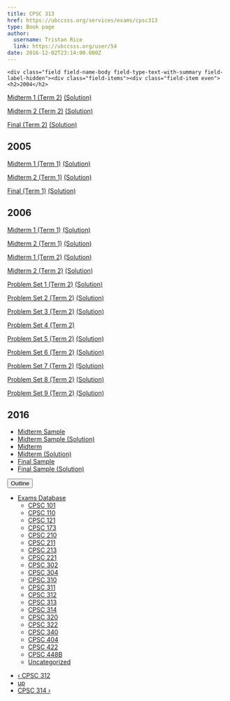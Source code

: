 ```yaml
---
title: CPSC 313 
href: https://ubccsss.org/services/exams/cpsc313
type: Book page
author:
  username: Tristan Rice
  link: https://ubccsss.org/user/54
date: 2016-12-02T23:14:00.000Z
---
```



    <div class="field field-name-body field-type-text-with-summary field-label-hidden"><div class="field-items"><div class="field-item even"><h2>2004</h2>

<p><a href="/files/exams/2004/cs313-2004-t2-midterm1.pdf">Midterm 1 (Term 2)</a> <a href="/files/exams/2004/cs313-2004-t2-midterm1-solution.pdf">(Solution)</a></p>

<p><a href="/files/exams/2004/cs313-2004-t2-midterm2.pdf">Midterm 2 (Term 2)</a> <a href="/files/exams/2004/cs313-2004-t2-midterm2-solution.pdf">(Solution)</a></p>

<p><a href="/files/exams/2004/cs313-2004-t2-final.pdf">Final (Term 2)</a> <a href="/files/exams/2004/cs313-2004-t2-final-solution.pdf">(Solution)</a></p>

<h2>2005</h2>

<p><a href="/files/exams/2005/cs313-2005-t1-midterm1.pdf">Midterm 1 (Term 1)</a> <a href="/files/exams/2005/cs313-2005-t1-midterm1-solution.pdf">(Solution)</a></p>

<p><a href="/files/exams/2005/cs313-2005-t1-midterm2.pdf">Midterm 2 (Term 1)</a> <a href="/files/exams/2005/cs313-2005-t1-midterm2-solution.pdf">(Solution)</a></p>

<p><a href="/files/exams/2005/cs313-2005-t1-final.pdf">Final (Term 1)</a> <a href="/files/exams/2005/cs313-2005-t1-final.pdf">(Solution)</a></p>

<h2>2006</h2>

<p><a href="/files/exams/2006/cs313-2006-t1-midterm1.pdf">Midterm 1 (Term 1)</a> <a href="/files/exams/2006/cs313-2006-t1-midterm1-solution.pdf">(Solution)</a></p>

<p><a href="/files/exams/2006/cs313-2006-t1-midterm2.pdf">Midterm 2 (Term 1)</a> <a href="/files/exams/2006/cs313-2006-t1-midterm2-solution.pdf">(Solution)</a></p>

<p><a href="/files/exams/2006/cs313-2006-t2-midterm1.pdf">Midterm 1 (Term 2)</a> <a href="/files/exams/2006/cs313-2006-t2-midterm1-solution.pdf">(Solution)</a></p>

<p><a href="/files/exams/2006/cs313-2006-t2-midterm2.pdf">Midterm 2 (Term 2)</a> <a href="/files/exams/2006/cs313-2006-t2-midterm2-solution.pdf">(Solution)</a></p>

<p><a href="/files/exams/2006/cs313-2006-t2-problemset1.pdf">Problem Set 1 (Term 2)</a> <a href="/files/exams/2006/cs313-2006-t2-problemset1-solution.pdf">(Solution)</a></p>

<p><a href="/files/exams/2006/cs313-2006-t2-problemset2.pdf">Problem Set 2 (Term 2)</a> <a href="/files/exams/2006/cs313-2006-t2-problemset2-solution.pdf">(Solution)</a></p>

<p><a href="/files/exams/2006/cs313-2006-t2-problemset3.pdf">Problem Set 3 (Term 2)</a> <a href="/files/exams/2006/cs313-2006-t2-problemset3-solution.pdf">(Solution)</a></p>

<p><a href="/files/exams/2006/cs313-2006-t2-problemset4.pdf">Problem Set 4 (Term 2)</a></p>

<p><a href="/files/exams/2006/cs313-2006-t2-problemset5.pdf">Problem Set 5 (Term 2)</a> <a href="/files/exams/2006/cs313-2006-t2-problemset5-solution.pdf">(Solution)</a></p>

<p><a href="/files/exams/2006/cs313-2006-t2-problemset6.pdf">Problem Set 6 (Term 2)</a> <a href="/files/exams/2006/cs313-2006-t2-problemset6-solution.pdf">(Solution)</a></p>

<p><a href="/files/exams/2006/cs313-2006-t2-problemset7.pdf">Problem Set 7 (Term 2)</a> <a href="/files/exams/2006/cs313-2006-t2-problemset7-solution.pdf">(Solution)</a></p>

<p><a href="/files/exams/2006/cs313-2006-t2-problemset8.pdf">Problem Set 8 (Term 2)</a> <a href="/files/exams/2006/cs313-2006-t2-problemset8-solution.pdf">(Solution)</a></p>

<p><a href="/files/exams/2006/cs313-2006-t2-problemset9.pdf">Problem Set 9 (Term 2)</a> <a href="/files/exams/2006/cs313-2006-t2-problemset9-solution.pdf">(Solution)</a></p>

<h2>2016</h2>

<ul>
<li><a href="https://ubccsss.org/files/313-2016-mt-sample.pdf">Midterm Sample</a></li>
<li><a href="https://ubccsss.org/files/313-2016-mt-sample-soln.pdf">Midterm Sample (Solution)</a></li>
<li><a href="https://ubccsss.org/files/313-2016-mt.pdf">Midterm</a></li>
<li><a href="https://ubccsss.org/files/313-2016-mt-soln.pdf">Midterm (Solution)</a></li>
<li><a href="https://ubccsss.org/files/313-2016-sample-final.pdf">Final Sample</a></li>
<li><a href="https://ubccsss.org/files/313-2016-sample-final-soln.pdf">Final Sample (Solution)</a></li>
</ul>
</div></div></div>  <div id="book-navigation-1440" class="book-navigation">
    <div class="book-toc btn-group pull-right">  <button type="button" class="btn btn-link dropdown-toggle" data-toggle="dropdown"><span class="icon glyphicon glyphicon-list" aria-hidden="true"></span> Outline <span class="caret"></span></button><ul class="dropdown-menu" role="menu"><li class="first last expanded" role="presentation"><a href="/services/exams">Exams Database</a><ul class="dropdown-menu" role="menu"><li class="first leaf" role="presentation"><a href="/services/exams/cpsc101">CPSC 101</a></li>
<li class="leaf" role="presentation"><a href="/services/exams/cpsc110">CPSC 110</a></li>
<li class="leaf" role="presentation"><a href="/services/exams/cpsc121">CPSC 121</a></li>
<li class="leaf" role="presentation"><a href="/services/exams/cpsc173">CPSC 173</a></li>
<li class="leaf" role="presentation"><a href="/services/exams/cpsc210">CPSC 210</a></li>
<li class="leaf" role="presentation"><a href="/services/exams/cpsc211">CPSC 211</a></li>
<li class="leaf" role="presentation"><a href="/services/exams/cpsc213">CPSC 213</a></li>
<li class="leaf" role="presentation"><a href="/services/exams/cpsc221">CPSC 221</a></li>
<li class="leaf" role="presentation"><a href="/services/exams/cpsc302">CPSC 302</a></li>
<li class="leaf" role="presentation"><a href="/services/exams/cpsc304">CPSC 304</a></li>
<li class="leaf" role="presentation"><a href="/services/exams/cpsc310">CPSC 310</a></li>
<li class="leaf" role="presentation"><a href="/services/exams/cpsc311">CPSC 311 </a></li>
<li class="leaf" role="presentation"><a href="/services/exams/cpsc312">CPSC 312</a></li>
<li class="leaf active" role="presentation"><a href="/services/exams/cpsc313" class="active">CPSC 313</a></li>
<li class="leaf" role="presentation"><a href="/services/exams/cpsc314">CPSC 314</a></li>
<li class="leaf" role="presentation"><a href="/services/exams/cpsc320">CPSC 320</a></li>
<li class="leaf" role="presentation"><a href="/services/exams/cpsc322">CPSC 322</a></li>
<li class="leaf" role="presentation"><a href="/services/exams/cpsc340">CPSC 340</a></li>
<li class="leaf" role="presentation"><a href="/services/exams/cpsc404">CPSC 404</a></li>
<li class="leaf" role="presentation"><a href="/services/exams/cpsc422">CPSC 422</a></li>
<li class="leaf" role="presentation"><a href="/services/exams/cpsc448B">CPSC 448B</a></li>
<li class="last leaf" role="presentation"><a href="/node/1455">Uncategorized</a></li>
</ul></li>
</ul></div>
        <ul class="pager clearfix">
              <li class="previous"><a href="/services/exams/cpsc312" class="page-previous" title="Go to previous page">&#x2039; CPSC 312</a></li>
                    <li><a href="/services/exams" class="page-up" title="Go to parent page">up</a></li>
                    <li class="next"><a href="/services/exams/cpsc314" class="page-next" title="Go to next page">CPSC 314 &#x203A;</a></li>
          </ul>
    
  </div>
    <footer>
          </footer>
    